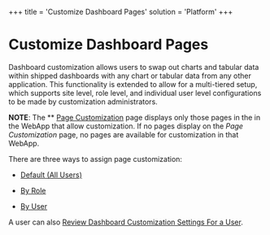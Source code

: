 +++
title = 'Customize Dashboard Pages'
solution = 'Platform'
+++

# Customize Dashboard Pages

Dashboard customization allows users to swap out charts and tabular data
within shipped dashboards with any chart or tabular data from any other
application. This functionality is extended to allow for a multi-tiered
setup, which supports site level, role level, and individual user level
configurations to be made by customization administrators.

**NOTE**: The ** [Page
Customization](../Sys_Admin/Page_Desc/Page_Customization.htm) page
displays only those pages in the in the WebApp that allow customization.
If no pages display on the *Page Customization* page, no pages are
available for customization in that WebApp.

There are three ways to assign page customization:

  - [Default (All
    Users)](../Sys_Admin/Use_Cases/Customize_the_Page_to_Display_for_All_Users.htm)

  - [By
    Role](../Sys_Admin/Use_Cases/Customize_Pg_Display_Members_Security_Role.htm)

  - [By
    User](../Sys_Admin/Use_Cases/Customize_Page_Display_Individual_Users.htm)

A user can also [Review Dashboard Customization Settings For a
User](Review%20Dashboard%20Customization%20Settings%20For%20a%20User.htm).
